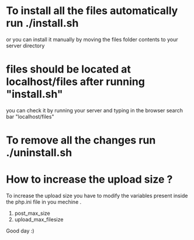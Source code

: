 # To install all the files automatically run ./install.sh

or you can install it manually by moving the files folder contents to your server directory

# files should be located at localhost/files after running "install.sh"

you can check it by running your server and typing in the  browser search bar "localhost/files" 

# To remove all the changes run ./uninstall.sh

# How to increase the upload size ?

To increase the upload size you have to modify the variables present inside the php.ini file in you mechine .
1. post_max_size 
2. upload_max_filesize


Good day :)


